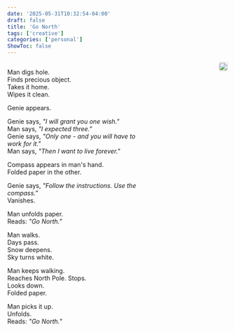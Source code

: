 ```yaml
---
date: '2025-05-31T10:32:54-04:00'
draft: false
title: 'Go North'
tags: ['creative']
categories: ['personal']
ShowToc: false
---
```



<div style="display: flex; flex-wrap: wrap; align-items: flex-start; justify-content: space-between;">

<div style="flex: 1; min-width: 300px; max-width: 60%; padding-right: 1em;">

Man digs hole. <br>
Finds precious object. <br>
Takes it home. <br>
Wipes it clean. <br>

Genie appears. <br>

Genie says, *"I will grant you one wish."* <br>
Man says, *"I expected three."* <br>
Genie says, *"Only one - and you will have to work for it."* <br>
Man says, *"Then I want to live forever."* <br>

Compass appears in man's hand. <br>
Folded paper in the other. <br>

Genie says, *"Follow the instructions. Use the compass."*<br>
Vanishes. <br>

Man unfolds paper. <br>
Reads: *"Go North."* <br>

Man walks. <br>
Days pass. <br>
Snow deepens. <br>
Sky turns white. <br>

Man keeps walking. <br>
Reaches North Pole. Stops. <br> 
Looks down. <br>
Folded paper. <br>

Man picks it up. <br>
Unfolds.  <br>
Reads: *"Go North.*" 



</div>

<div style="flex: 0 0 auto; max-width: 45%;">
  <img src="/img/2025/man_from_south.png" style="width: 100%; border-radius: 4px;"/>
</div>

</div>

